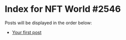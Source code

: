 # Index for NFT World #2546
Posts will be displayed in the order below:

- [Your first post](./001-first.md)

